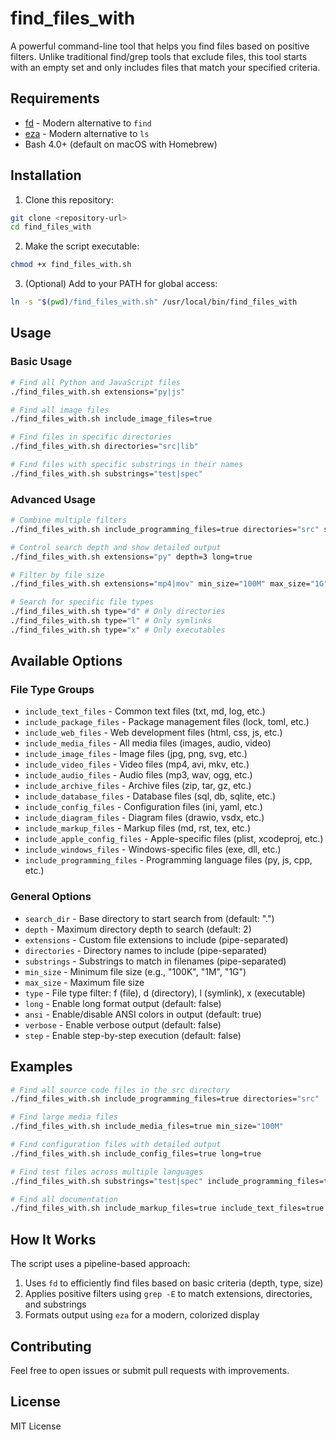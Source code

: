 # find_files_with

A powerful command-line tool that helps you find files based on positive filters. Unlike traditional find/grep tools that exclude files, this tool starts with an empty set and only includes files that match your specified criteria.

## Requirements

- [fd](https://github.com/sharkdp/fd) - Modern alternative to `find`
- [eza](https://github.com/eza-community/eza) - Modern alternative to `ls`
- Bash 4.0+ (default on macOS with Homebrew)

## Installation

1. Clone this repository:
```bash
git clone <repository-url>
cd find_files_with
```

2. Make the script executable:
```bash
chmod +x find_files_with.sh
```

3. (Optional) Add to your PATH for global access:
```bash
ln -s "$(pwd)/find_files_with.sh" /usr/local/bin/find_files_with
```

## Usage

### Basic Usage

```bash
# Find all Python and JavaScript files
./find_files_with.sh extensions="py|js"

# Find all image files
./find_files_with.sh include_image_files=true

# Find files in specific directories
./find_files_with.sh directories="src|lib"

# Find files with specific substrings in their names
./find_files_with.sh substrings="test|spec"
```

### Advanced Usage

```bash
# Combine multiple filters
./find_files_with.sh include_programming_files=true directories="src" substrings="controller"

# Control search depth and show detailed output
./find_files_with.sh extensions="py" depth=3 long=true

# Filter by file size
./find_files_with.sh extensions="mp4|mov" min_size="100M" max_size="1G"

# Search for specific file types
./find_files_with.sh type="d" # Only directories
./find_files_with.sh type="l" # Only symlinks
./find_files_with.sh type="x" # Only executables
```

## Available Options

### File Type Groups

- `include_text_files` - Common text files (txt, md, log, etc.)
- `include_package_files` - Package management files (lock, toml, etc.)
- `include_web_files` - Web development files (html, css, js, etc.)
- `include_media_files` - All media files (images, audio, video)
- `include_image_files` - Image files (jpg, png, svg, etc.)
- `include_video_files` - Video files (mp4, avi, mkv, etc.)
- `include_audio_files` - Audio files (mp3, wav, ogg, etc.)
- `include_archive_files` - Archive files (zip, tar, gz, etc.)
- `include_database_files` - Database files (sql, db, sqlite, etc.)
- `include_config_files` - Configuration files (ini, yaml, etc.)
- `include_diagram_files` - Diagram files (drawio, vsdx, etc.)
- `include_markup_files` - Markup files (md, rst, tex, etc.)
- `include_apple_config_files` - Apple-specific files (plist, xcodeproj, etc.)
- `include_windows_files` - Windows-specific files (exe, dll, etc.)
- `include_programming_files` - Programming language files (py, js, cpp, etc.)

### General Options

- `search_dir` - Base directory to start search from (default: ".")
- `depth` - Maximum directory depth to search (default: 2)
- `extensions` - Custom file extensions to include (pipe-separated)
- `directories` - Directory names to include (pipe-separated)
- `substrings` - Substrings to match in filenames (pipe-separated)
- `min_size` - Minimum file size (e.g., "100K", "1M", "1G")
- `max_size` - Maximum file size
- `type` - File type filter: f (file), d (directory), l (symlink), x (executable)
- `long` - Enable long format output (default: false)
- `ansi` - Enable/disable ANSI colors in output (default: true)
- `verbose` - Enable verbose output (default: false)
- `step` - Enable step-by-step execution (default: false)

## Examples

```bash
# Find all source code files in the src directory
./find_files_with.sh include_programming_files=true directories="src"

# Find large media files
./find_files_with.sh include_media_files=true min_size="100M"

# Find configuration files with detailed output
./find_files_with.sh include_config_files=true long=true

# Find test files across multiple languages
./find_files_with.sh substrings="test|spec" include_programming_files=true

# Find all documentation
./find_files_with.sh include_markup_files=true include_text_files=true
```

## How It Works

The script uses a pipeline-based approach:

1. Uses `fd` to efficiently find files based on basic criteria (depth, type, size)
2. Applies positive filters using `grep -E` to match extensions, directories, and substrings
3. Formats output using `eza` for a modern, colorized display

## Contributing

Feel free to open issues or submit pull requests with improvements.

## License

MIT License 